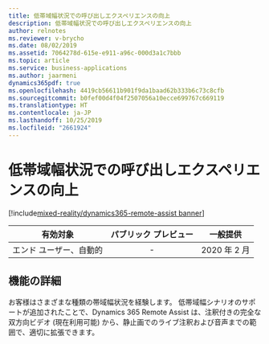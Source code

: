 ```yaml
---
title: 低帯域幅状況での呼び出しエクスペリエンスの向上
description: 低帯域幅状況での呼び出しエクスペリエンスの向上
author: relnotes
ms.reviewer: v-brycho
ms.date: 08/02/2019
ms.assetid: 7064278d-615e-e911-a96c-000d3a1c7bbb
ms.topic: article
ms.service: business-applications
ms.author: jaarmeni
dynamics365pdf: true
ms.openlocfilehash: 4419cb56611b901f9da1baad62b333b6c73c8cfb
ms.sourcegitcommit: b0fef00d4f04f2507056a10ecce699767c669119
ms.translationtype: HT
ms.contentlocale: ja-JP
ms.lasthandoff: 10/25/2019
ms.locfileid: "2661924"
---
```

# <a name="improved-call-experience-for-low-bandwidth-situations"></a>低帯域幅状況での呼び出しエクスペリエンスの向上
[!include[mixed-reality/dynamics365-remote-assist banner](../includes/mixed-reality/dynamics365-remote-assist.md)]

| 有効対象    |  パブリック プレビュー | 一般提供 | 
| ---------- | :----------: |:----------: |
|エンド ユーザー、自動的|-| 2020 年 2 月|






## <a name="feature-details"></a>機能の詳細
<!--feature detail start -->
お客様はさまざまな種類の帯域幅状況を経験します。 低帯域幅シナリオのサポートが追加されたことで、Dynamics 365 Remote Assist は、注釈付きの完全な双方向ビデオ (現在利用可能) から、静止画でのライブ注釈および音声までの範囲で、適切に拡張できます。
<!--feature detail end -->









